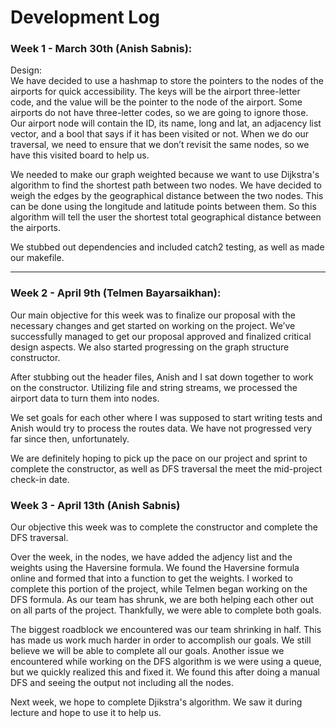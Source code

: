 # Development Log

### Week 1 - March 30th (Anish Sabnis):

Design:  
We have decided to use a hashmap to store the pointers to the nodes of the airports for quick accessibility. The keys will be the airport three-letter code, and the value will be the pointer to the node of the airport. Some airports do not have three-letter codes, so we are going to ignore those. Our airport node will contain the ID, its name, long and lat, an adjacency list vector, and a bool that says if it has been visited or not. When we do our traversal, we need to ensure that we don’t revisit the same nodes, so we have this visited board to help us.  

We needed to make our graph weighted because we want to use Dijkstra's algorithm to find the shortest path between two nodes. We have decided to weigh the edges by the geographical distance between the two nodes. This can be done using the longitude and latitude points between them. So this algorithm will tell the user the shortest total geographical distance between the airports.  

We stubbed out dependencies and included catch2 testing, as well as made our makefile.  

---

### Week 2 - April 9th (Telmen Bayarsaikhan):

Our main objective for this week was to finalize our proposal with the necessary changes and get started on working on the project. We’ve successfully managed to get our proposal approved and finalized critical design aspects. We also started progressing on the graph structure constructor.  

After stubbing out the header files, Anish and I sat down together to work on the constructor. Utilizing file and string streams, we processed the airport data to turn them into nodes.  

We set goals for each other where I was supposed to start writing tests and Anish would try to process the routes data. We have not progressed very far since then, unfortunately.  

We are definitely hoping to pick up the pace on our project and sprint to complete the constructor, as well as DFS traversal the meet the mid-project check-in date.

### Week 3 - April 13th (Anish Sabnis)

Our objective this week was to complete the constructor and complete the DFS traversal. 

Over the week, in the nodes, we have added the adjency list and the weights using the Haversine formula. We found the Haversine formula online and formed that into a function to get the weights. I worked to complete this portion of the project, while Telmen began working on the DFS formula. As our team has shrunk, we are both helping each other out on all parts of the project. Thankfully, we were able to complete both goals.

The biggest roadblock we encountered was our team shrinking in half. This has made us work much harder in order to accomplish our goals. We still believe we will be able to complete all our goals. Another issue we encountered while working on the DFS algorithm is we were using a queue, but we quickly realized this and fixed it. We found this after doing a manual DFS and seeing the output not including all the nodes.

Next week, we hope to complete Djikstra's algorithm. We saw it during lecture and hope to use it to help us.
